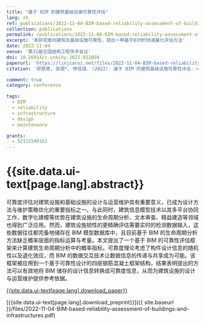 ```yaml
---
title: "基于 BIM 的建筑基础设施可靠性评估"
lang: zh
ref: publications/2022-11-04-BIM-based-reliability-assessment-of-buildings-and-infrastructures
collection: publications
permalink: /publications/2022-11-04-BIM-based-reliability-assessment-of-buildings-and-infrastructures
excerpt: '本研究面向建筑及基础设施可靠性，提出一种基于BIM的快速量化评估方法'
date: 2022-11-04
venue: '第31届全国结构工程学术会议'
doi: 10.26914/c.cnkihy.2022.022050
paperurl: 'https://linjiarui.net/files/2022-11-04-BIM-based-reliability-assessment-of-buildings-and-infrastructures.pdf'
citation: '郑意德, 张熠*, 林佳瑞. (2022). 基于 BIM 的建筑基础设施可靠性评估. <i>第31届全国结构工程学术会议论文集（第I册）</i>, 480-486. 《工程力学》杂志社. 中国, 广西南宁.'

comment: true
category: conference

tags: 
  - BIM
  - reliability
  - infrastructure
  - design
  - maintenance

grants:
  - 52111540161
---
```



{{site.data.ui-text[page.lang].abstract}}
====

可靠度评估对建筑设施和基础设施的设计与运营维护具有重要意义，已成为设计方法与维护策略优化的重要指标之一。与此同时，建筑信息模型技术以其多平台协同工作、数字化建模等优势在建筑设施的生命周期分析、文本审查、精益建造等领域也得到广泛应用。然而，建筑设施韧性的更精确评估需要实时的检测数据输入，这些数据往往都完备地储存在 BIM 模型数据库中，且目前基于 BIM 的生命周期分析方法缺乏概率层面的指标运算与考量。本文提出了一个基于 BIM 的可靠性评估框架来计算建筑生命周期分析中的概率指标。可靠度理论考虑了构件设计信息的随机性以及退化效应，而 BIM 的数据交互技术让数据信息的传递与共享成为可能。该框架被应用到一个基于可靠性设计的四层钢筋混凝土框架结构，结果表明提出的方法可以有效地将 BIM 储存的设计信息转换成可靠度信息，从而为建筑设施的设计与运营维护提供参考依据。

[{{site.data.ui-text[page.lang].download_paper}}](https://doi.org/10.26914/c.cnkihy.2022.022050)

[{{site.data.ui-text[page.lang].download_preprint}}]({{ site.baseurl }}/files/2022-11-04-BIM-based-reliability-assessment-of-buildings-and-infrastructures.pdf)
